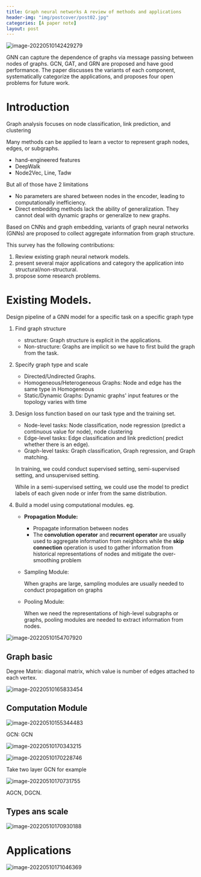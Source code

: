 ```yaml
---
title: Graph neural networks A review of methods and applications
header-img: "img/postcover/post02.jpg"
categories: [A paper note]
layout: post
---
```


![image-20220510142429279](https://github.com/NLGithubWP/tech-notebook/raw/master/img/a_img_store/image-20220510142429279.png)

GNN can capture the dependence of graphs via message passing between nodes of graphs. GCN, GAT, and GRN are proposed and have good performance. The paper discusses the variants of each component, systematically categorize the applications, and proposes four open problems for future work.

# Introduction

Graph analysis focuses on node classification, link prediction, and clustering

Many methods can be applied to learn a vector to represent graph nodes, edges, or subgraphs.

- hand-engineered features
- DeepWalk
- Node2Vec, Line, Tadw

But all of those have 2 limitations

- No parameters are shared between nodes in the encoder, leading to computationally inefficiency. 
- Direct embedding methods lack the ability of generalization. They cannot deal with dynamic graphs or generalize to new graphs.

Based on CNNs and graph embedding, variants of graph neural networks (GNNs) are proposed to collect aggregate information from graph structure.

This survey has the following contributions:

1. Review existing graph neural network models.
2. present several major applications and category the application into structural/non-structural.
3. propose some research problems.

# Existing Models.

Design pipeline of a GNN model for a specific task on a specific graph type

1. Find graph structure

   - structure: Graph structure is explicit in the applications.
   - Non-structure: Graphs are implicit so we have to first build the graph from the task.

2. Specify graph type and scale

   - Directed/Undirected Graphs.
   - Homogeneous/Heterogeneous Graphs: Node and edge has the same type in Homogeneous
   - Static/Dynamic Graphs:  Dynamic graphs' input features or the topology varies with time

3. Design loss function based on our task type and the training set.

   - Node-level tasks: Node classification, node regression (predict a continuous value for node), node clustering
   - Edge-level tasks: Edge classification and link prediction( predict whether there is an edge).
   - Graph-level tasks: Graph classification, Graph regression, and Graph matching.

   In training, we could conduct supervised setting, semi-supervised setting, and unsupervised setting.

   While in a semi-supervised setting, we could use the model to predict labels of each given node or infer from the same distribution.

4. Build a model using computational modules. eg.

   - **Propagation Module:** 

     - Propagate information between nodes
     - The **convolution operator** and **recurrent operator** are usually used to aggregate information from neighbors while the **skip connection** operation is used to gather information from historical representations of nodes and mitigate the over-smoothing problem

   - Sampling Module: 

     When graphs are large, sampling modules are usually needed to conduct propagation on graphs

   - Pooling Module: 

     When we need the representations of high-level subgraphs or graphs, pooling modules are needed to extract information from nodes.

![image-20220510154707920](https://github.com/NLGithubWP/tech-notebook/raw/master/img/a_img_store/image-20220510154707920.png)

## Graph basic

Degree Matrix: diagonal matrix, which value is number of edges attached to each vertex.

![image-20220510165833454](https://github.com/NLGithubWP/tech-notebook/raw/master/img/a_img_store/image-20220510165833454.png)

## Computation Module

![image-20220510155344483](https://github.com/NLGithubWP/tech-notebook/raw/master/img/a_img_store/image-20220510155344483.png)

GCN: GCN

![image-20220510170343215](https://github.com/NLGithubWP/tech-notebook/raw/master/img/a_img_store/image-20220510170343215.png)

![image-20220510170228746](https://github.com/NLGithubWP/tech-notebook/raw/master/img/a_img_store/image-20220510170228746.png)

Take two layer GCN for example

![image-20220510170731755](https://github.com/NLGithubWP/tech-notebook/raw/master/img/a_img_store/image-20220510170731755.png)

AGCN, DGCN.

## Types ans scale

![image-20220510170930188](https://github.com/NLGithubWP/tech-notebook/raw/master/img/a_img_store/image-20220510170930188.png)

# Applications

![image-20220510171046369](https://github.com/NLGithubWP/tech-notebook/raw/master/img/a_img_store/image-20220510171046369.png)
